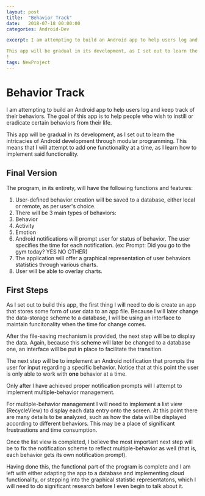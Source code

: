 ```yaml
---
layout: post
title:  "Behavior Track"
date:   2018-07-18 00:00:00
categories: Android-Dev

excerpt: I am attempting to build an Android app to help users log and keep track of their behaviors. The goal of this app is to help people who wish to instill or eradicate certain behaviors from their life.

This app will be gradual in its development, as I set out to learn the intricacies of Android development through modular programming. This means that I will attempt to add one functionality at a time, as I learn how to implement said functionality.
! 
tags: NewProject
---
```


# Behavior Track

I am attempting to build an Android app to help users log and keep track of their behaviors. The goal of this app is to help people who wish to instill or eradicate certain behaviors from their life.

This app will be gradual in its development, as I set out to learn the intricacies of Android development through modular programming. This means that I will attempt to add one functionality at a time, as I learn how to implement said functionality.

## Final Version
The program, in its entirety, will have the following functions and features:

1. User-defined behavior creation will be saved to a database, either local or remote, as per user's choice.
2. There will be 3 main types of behaviors:
 1. Behavior
 2. Activity
 3. Emotion
3. Android notifications will prompt user for status of behavior. The user specifies the time for each notification. (ex: Prompt: Did you go to the gym today? YES NO OTHER)
4. The application will offer a graphical representation of user behaviors statistics through various charts.
5. User will be able to overlay charts.

## First Steps
As I set out to build this app, the first thing I will need to do is create an app that stores some form of user data to an app file. Because I will later change the data-storage scheme to a database, I will be using an interface to maintain funcitonality when the time for change comes.

After the file-saving mechanism is provided, the next step will be to display the data. Again, because this scheme will later be changed to a database one, an interface will be put in place to facilitate the transition.

The next step will be to implement an Android notification that prompts the user for input regarding a specific behavior. Notice that at this point the user is only able to work with **one** behavior at a time.

Only after I have achieved proper notification prompts will I attempt to implement multiple-behavior management.

For multiple-behavior management I will need to implement a list view (RecycleView) to display each data entry onto the screen. At this point there are many details to be analyzed, such as how the data will be displayed according to different behaviors. This may be a place of significant frustrastions and time consumption.

Once the list view is completed, I believe the most important next step will be to fix the notification scheme to reflect multiple-behavior as well (that is, each behavior gets its own notification prompt).

Having done this, the functional part of the program is complete and I am left with either adapting the app to a database and implementing cloud functionality, or stepping into the graphical statistic representatons, which I will need to do significant research before I even begin to talk about it.
